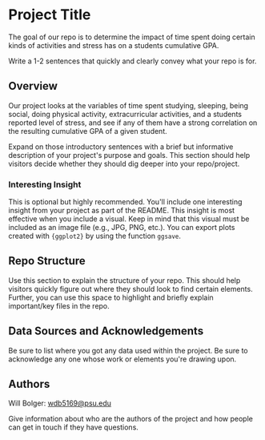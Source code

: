# Project Title

The goal of our repo is to determine the impact of time spent doing certain kinds of activities and stress has on a students cumulative GPA.

Write a 1-2 sentences that quickly and clearly convey what your repo is for.

## Overview

Our project looks at the variables of time spent studying, sleeping, being social, doing physical activity, extracurricular activities, and a students reported level of stress, and see if any of them have a strong correlation on the resulting cumulative GPA of a given student.

Expand on those introductory sentences with a brief but informative description of your project's purpose and goals. This section should help visitors decide whether they should dig deeper into your repo/project.

### Interesting Insight

This is optional but highly recommended. You'll include one interesting insight from your project as part of the README. This insight is most effective when you include a visual. Keep in mind that this visual must be included as an image file (e.g., JPG, PNG, etc.). You can export plots created with `{ggplot2}` by using the function `ggsave`.

## Repo Structure

Use this section to explain the structure of your repo. This should help visitors quickly figure out where they should look to find certain elements. Further, you can use this space to highlight and briefly explain important/key files in the repo.

## Data Sources and Acknowledgements

Be sure to list where you got any data used within the project. Be sure to acknowledge any one whose work or elements you're drawing upon.

## Authors
Will Bolger: wdb5169@psu.edu

Give information about who are the authors of the project and how people can get in touch if they have questions.
